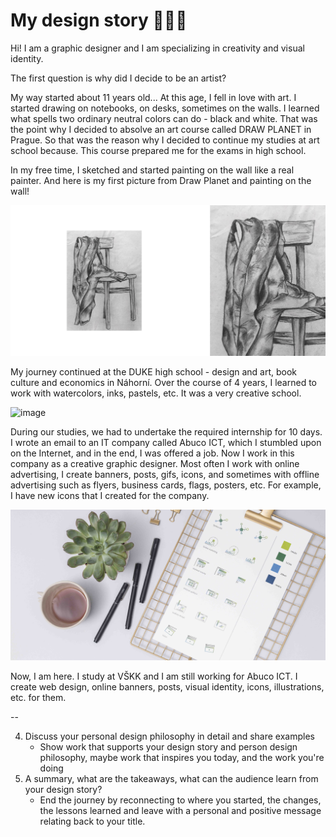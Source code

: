 #  My design story 👩🏼‍🎨 

Hi! I am a graphic designer and I am specializing in creativity and visual identity.

The first question is why did I decide to be an artist?

My way started about 11 years old... 
At this age, I fell in love with art. I started drawing on notebooks, on desks, sometimes on the walls. I learned what spells two ordinary neutral colors can do - black and white. That was the point why I decided to absolve an art course called DRAW PLANET in Prague. So that was the reason why I decided to continue my studies at art school because. This course prepared me for the exams in high school.

In my free time, I sketched and started painting on the wall like a real painter. 
And here is my first picture from Draw Planet and painting on the wall!

![image](chair.jpg)

My journey continued at the DUKE high school - design and art, book culture and economics in Náhorní. Over the course of 4 years, I learned to work with watercolors, inks, pastels, etc.
It was a very creative school.

![image](draw.jpg)

During our studies, we had to undertake the required internship for 10 days. I wrote an email to an IT company called Abuco ICT, which I stumbled upon on the Internet, and in the end, I was offered a job.
Now I work in this company as a creative graphic designer.
Most often I work with online advertising, I create banners, posts, gifs, icons, and sometimes with offline advertising such as flyers, business cards, flags, posters, etc.
For example, I have new icons that I created for the company.

![image](abuco.jpg)

Now, I am here. I study at VŠKK and I am still working for Abuco ICT. I create web design, online banners, posts, visual identity, icons, illustrations, etc. for them.

--

4. Discuss your personal design philosophy in detail and share examples
    - Show work that supports your design story and person design philosophy, maybe work that inspires you today, and the work you're doing
5. A summary, what are the takeaways, what can the audience learn from your design story?
    - End the journey by reconnecting to where you started, the changes, the lessons learned and leave with a personal and positive message relating back to your title.
